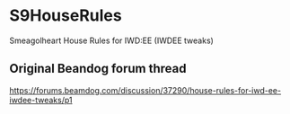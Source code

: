 # S9HouseRules
Smeagolheart House Rules for IWD:EE (IWDEE tweaks)

## Original Beandog forum thread
https://forums.beamdog.com/discussion/37290/house-rules-for-iwd-ee-iwdee-tweaks/p1
